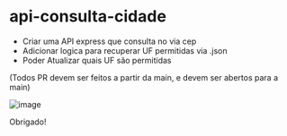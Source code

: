 # api-consulta-cidade

- Criar uma API express que consulta no via cep
- Adicionar logica para recuperar UF permitidas via .json
- Poder Atualizar quais UF são permitidas

(Todos PR devem ser feitos a partir da main, e devem ser abertos para a main)

![image](https://github.com/dev-ViniciusMonteiro/api-consulta-cidade/assets/69293173/fdc27eca-e830-4e15-9656-cc97f60579a3)



Obrigado!
